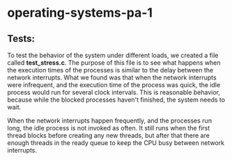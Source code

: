 # operating-systems-pa-1

## Tests: 
To test the behavior of the system under different loads, we created a file called **test_stress.c**. 
The purpose of this file is to see what happens when the execution times of the processes is similar
to the delay between the network interrupts. What we found was that when the network interrupts were 
infrequent, and the execution time of the process was quick, the idle process would run for several
clock intervals. This is reasonable behavior, because while the blocked processes haven't finished,
the system needs to wait. 

When the network interrupts happen frequently, and the processes run long, the idle process is
not invoked as often. It still runs when the first thread blocks before creating any new threads,
but after that there are enough threads in the ready queue to keep the CPU busy between network
interrupts. 

